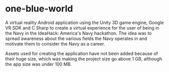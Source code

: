 # one-blue-world
A virtual reality Android application using the Unity 3D game engine, Google VR SDK and C Sharp to create a virtual experience for the user of being in the Navy in the IdeaHack: America's Navy hackathon. The idea was to spread awareness about the various fields the Navy operates in and motivate them to consider the Navy as a career.

Assets used for creating the application have not been added because of their huge size, which was making the project size go above 1 GB, although the app size was under 100 MB.
